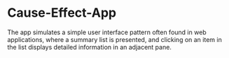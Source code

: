 # Cause-Effect-App
The app simulates a simple user interface pattern often found in web applications, where a summary list is presented, and clicking on an item in the list displays detailed information in an adjacent pane.
